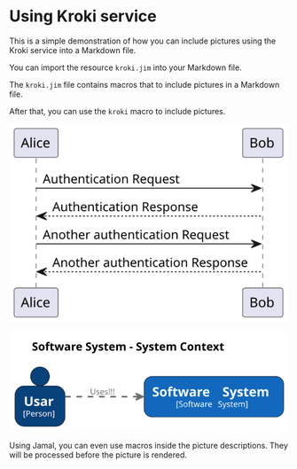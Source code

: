 # Using Kroki service

This is a simple demonstration of how you can include pictures using the Kroki service into a Markdown file.

You can import the resource `kroki.jim` into your Markdown file.




The `kroki.jim` file contains macros that to include pictures in a Markdown file.

After that, you can use the `kroki` macro to include pictures.

![](KROKI_MD.svg)



![](STR.svg)

Using Jamal, you can even use macros inside the picture descriptions.
They will be processed before the picture is rendered.
